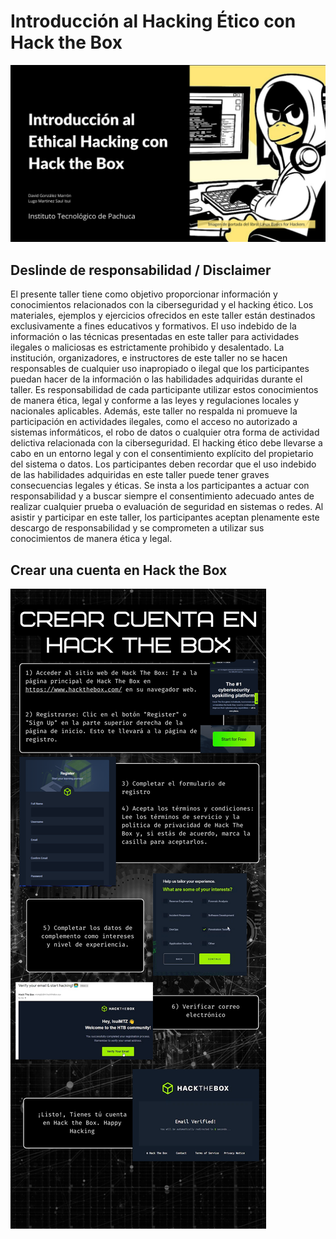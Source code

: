 # Introducción al Hacking Ético con Hack the Box
![](https://github.com/IsuiLugo/TallerHTB/blob/main/TALLER_HACKING_LINUX.png?raw=true)
## Deslinde de responsabilidad / Disclaimer
El presente taller tiene como objetivo proporcionar información y conocimientos relacionados con la ciberseguridad y el hacking ético. Los materiales, ejemplos y ejercicios ofrecidos en este taller están destinados exclusivamente a fines educativos y formativos. El uso indebido de la información o las técnicas presentadas en este taller para actividades ilegales o maliciosas es estrictamente prohibido y desalentado. La institución, organizadores, e instructores de este taller no se hacen responsables de cualquier uso inapropiado o ilegal que los participantes puedan hacer de la información o las habilidades adquiridas durante el taller. Es responsabilidad de cada participante utilizar estos conocimientos de manera ética, legal y conforme a las leyes y regulaciones locales y nacionales aplicables. Además, este taller no respalda ni promueve la participación en actividades ilegales, como el acceso no autorizado a sistemas informáticos, el robo de datos o cualquier otra forma de actividad delictiva relacionada con la ciberseguridad.
El hacking ético debe llevarse a cabo en un entorno legal y con el consentimiento explícito del propietario del sistema o datos. Los participantes deben recordar que el uso indebido de las habilidades adquiridas en este taller puede tener graves consecuencias legales y éticas. Se insta a los participantes a actuar con responsabilidad y a buscar siempre el consentimiento adecuado antes de realizar cualquier prueba o evaluación de seguridad en sistemas o redes. Al asistir y participar en este taller, los participantes aceptan plenamente este descargo de responsabilidad y se comprometen a utilizar sus conocimientos de manera ética y legal.
## Crear una cuenta en Hack the Box
![](https://github.com/IsuiLugo/TallerHTB/blob/main/TUTORIAL%20CUENTA%20HTB.png?raw=true)
## 
